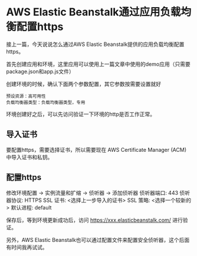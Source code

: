 # AWS Elastic Beanstalk通过应用负载均衡配置https

接上一篇，今天说说怎么通过AWS Elastic Beanstalk提供的应用负载均衡配置https。

首先创建应用和环境，这里应用可以使用上一篇文章中使用的demo应用（只需要package.json和app.js文件）

创建环境的时候，确认下面两个参数配置，其它参数按需要设置就好
``` shell
预设资源：高可用性
负载均衡器类型：负载均衡器类型，专用
```

环境创建好之后，可以先访问验证一下环境的http是否工作正常。

## 导入证书
要配置https，需要选择证书，所以需要现在 AWS Certificate Manager (ACM) 中导入证书和私钥。

## 配置https

修改环境配置 -> 实例流量和扩缩 -> 侦听器 -> 添加侦听器
侦听器端口: 443
侦听器协议: HTTPS
SSL 证书: <选择上一步导入的证书>
SSL 策略: <选择一个较新的>
默认进程: default

保存后，等到环境更新成功后，访问 https://xxx.elasticbeanstalk.com/ 进行验证。

另外，AWS Elastic Beanstalk也可以通过配置文件来配置安全侦听器，这个后面有时间我再试试。
